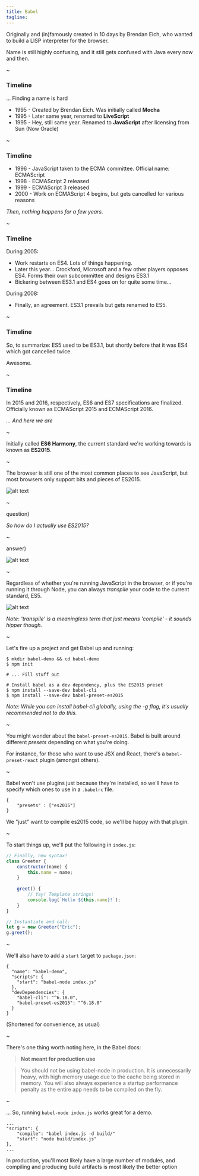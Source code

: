```yaml
---
title: Babel
tagline:
---
```



Originally and (in)famously created in 10 days by Brendan Eich, who
wanted to build a LISP interpreter for the browser.

Name is still highly confusing, and it still gets confused with Java
every now and then.

~

### Timeline

... Finding a name is hard

* 1995 - Created by Brendan Eich. Was initially called **Mocha**
* 1995 - Later same year, renamed to **LiveScript**
* 1995 - Hey, still same year. Renamed to **JavaScript** after licensing
from Sun (Now Oracle)

~

### Timeline

* 1996 - JavaScript taken to the ECMA committee. Official name: ECMAScript
* 1998 - ECMAScript 2 released
* 1999 - ECMAScript 3 released
* 2000 - Work on ECMAScript 4 begins, but gets cancelled for various reasons 

*Then, nothing happens for a few years.*

~

### Timeline

During 2005:

* Work restarts on ES4. Lots of things happening.
* Later this year... Crockford, Microsoft and a few other players
  opposes ES4. Forms their own subcommittee and designs ES3.1
* Bickering between ES3.1 and ES4 goes on for quite some time...

During 2008:

* Finally, an agreement. ES3.1 prevails but gets renamed to ES5.

~

### Timeline

So, to summarize: ES5 used to be ES3.1, but shortly before that it was
ES4 which got cancelled twice.

Awesome.

~

### Timeline

In 2015 and 2016, respectively, ES6 and ES7 specifications are finalized.
Officially known as ECMAScript 2015 and ECMAScript 2016.

*... And here we are* 

~


Initially called **ES6 Harmony**, the current standard we're working
towards is known as **ES2015**.

~

The browser is still one of the most common places to see JavaScript,
but most browsers only support bits and pieces of ES2015.

![alt text](resources/browsers.png)

~

question)

*So how do I actually use ES2015?*

~

answer)

![alt text](resources/babel.png)

~

Regardless of whether you're running JavaScript in the browser, or
if you're running it through Node, you can always *transpile* your
code to the current standard, ES5.

![alt text](resources/transpile.png)

*Note: 'transpile' is a meaningless term that just means 'compile' - it
sounds hipper though.*

~

Let's fire up a project and get Babel up and running:

```
$ mkdir babel-demo && cd babel-demo
$ npm init

# ... Fill stuff out

# Install babel as a dev dependency, plus the ES2015 preset
$ npm install --save-dev babel-cli
$ npm install --save-dev babel-preset-es2015
```

*Note: While you can install babel-cli globally, using the -g flag, it's
usually recommended not to do this.*

~

You might wonder about the `babel-preset-es2015`. Babel is built around
different *presets* depending on what you're doing.

For instance, for those who want to use JSX and React, there's a
`babel-preset-react` plugin (amongst others).

~

Babel won't use plugins just because they're installed, so we'll
have to specify which ones to use in a `.babelrc` file.

```
{
    "presets" : ["es2015"]
}
```

We "just" want to compile es2015 code, so we'll be happy with that plugin.

~

To start things up, we'll put the following in `index.js`:

```javascript
// Finally, new syntax!
class Greeter {
    constructor(name) {
        this.name = name;
    }
    
    greet() {
        // Yay! Template strings!
        console.log(`Hello ${this.name}!`);
    }
}

// Instantiate and call:
let g = new Greeter("Eric");
g.greet();
```

~

We'll also have to add a `start` target to `package.json`:

```
{
  "name": "babel-demo",
  "scripts": {
    "start": "babel-node index.js"
  },
  "devDependencies": {
    "babel-cli": "^6.18.0",
    "babel-preset-es2015": "^6.18.0"
  }
}
```

(Shortened for convenience, as usual)

~

There's one thing worth noting here, in the Babel docs:

> **Not meant for production use**

> You should not be using babel-node in production. It is unnecessarily
> heavy, with high memory usage due to the cache being stored in memory.
> You will also always experience a startup performance penalty as the
> entire app needs to be compiled on the fly.

~

... So, running `babel-node index.js` works great for a demo.

```
...
"scripts": {
    "compile": "babel index.js -d build/"
    "start": "node build/index.js"
},
...
```

In production, you'll most likely have a large number of modules, and
compiling and producing build artifacts is most likely the better option

